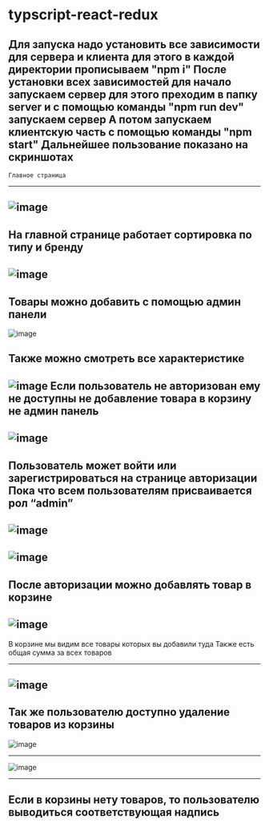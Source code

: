 # typscript-react-redux


Для запуска надо установить все зависимости для сервера и клиента
для этого в каждой директории прописываем "npm i"
После установки всех зависимостей для начало запускаем сервер для этого преходим в папку server и с помощью команды "npm run dev" запускаем сервер
А потом запускаем клиентскую часть с помощью команды "npm start"
Дальнейшее пользование показано на скриншотах 
---------------------------------------------------------------------------------------------------------------
    Главное страница 
---------------------------------------------------------------------------------------------------------------
![image](https://user-images.githubusercontent.com/74898494/133442257-5ac79a01-f1d3-45e8-8c60-f424f721e8f3.png)
---------------------------------------------------------------------------------------------------------------
На главной странице работает сортировка по типу  и бренду 
---------------------------------------------------------------------------------------------------------------
![image](https://user-images.githubusercontent.com/74898494/133443769-34859666-e2da-481e-b2b9-42d49b3fa2ef.png)
---------------------------------------------------------------------------------------------------------------

Товары можно добавить с помощью админ панели 
---------------------------------------------------------------------------------------------------------------
![image](https://user-images.githubusercontent.com/74898494/133445096-261ba6a3-d015-49fa-9bab-68728f2a9a98.png)


Также можно смотреть все характеристике 
---------------------------------------------------------------------------------------------------------------
![image](https://user-images.githubusercontent.com/74898494/133445440-52160494-e82a-48d1-b30f-57353cc223e6.png)
Если пользователь не авторизован ему не доступны не добавление товара в корзину не админ панель 
---------------------------------------------------------------------------------------------------------------
![image](https://user-images.githubusercontent.com/74898494/146887766-10a6c7af-159f-444f-a384-f44a207d5c28.png)
---------------------------------------------------------------------------------------------------------------
Пользователь может войти или зарегистрироваться на странице авторизации 
Пока что всем пользователям присваивается рол “admin”
---------------------------------------------------------------------------------------------------------------
![image](https://user-images.githubusercontent.com/74898494/146887871-a70ae686-4fad-446d-91e5-4441292f9926.png)
----------------------------------------------------------------------------------------------------------
![image](https://user-images.githubusercontent.com/74898494/146887997-58b6c812-030b-47ec-a4a1-5198a157ff15.png)
---------------------------------------------------------------------------------------------------------------
После авторизации можно добавлять товар в корзине 
---------------------------------------------------------------------------------------------------------------
![image](https://user-images.githubusercontent.com/74898494/146888866-596ad1bf-804c-44ed-8c88-d9fc09c5ae9a.png)
---------------------------------------------------------------------------------------------------------------
В корзине мы видим все товары которых вы добавили туда 
Также есть общая сумма за всех товаров 

---------------------------------------------------------------------------------------------------------------
![image](https://user-images.githubusercontent.com/74898494/146889166-d0604ffb-83fd-4502-8169-77bf790a0e2d.png)
---------------------------------------------------------------------------------------------------------------
Так же пользователю доступно удаление товаров из корзины  
---------------------------------------------------------------------------------------------------------------
![image](https://user-images.githubusercontent.com/74898494/146889568-ffd281e4-dde1-4e7f-b871-20433a4161c2.png)

--------------------------------------------------------------------------------------------------------------- 
![image](https://user-images.githubusercontent.com/74898494/146889679-c29b0a8b-3083-4580-846d-93fe0e50be7b.png)

--------------------------------------------------------------------------------------------------------------- 
Если в корзины нету товаров, то пользователю выводиться соответствующая надпись 
--------------------------------------------------------------------------------------------------------------- 

